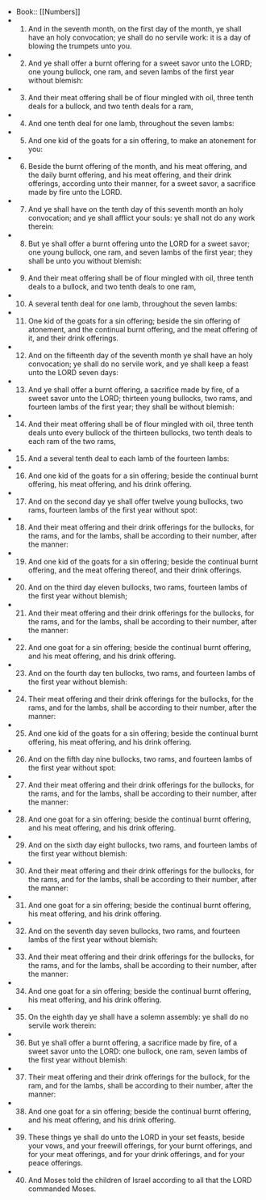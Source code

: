 - Book:: [[Numbers]]
- 1. And in the seventh month, on the first day of the month, ye shall have an holy convocation; ye shall do no servile work: it is a day of blowing the trumpets unto you.
- 2. And ye shall offer a burnt offering for a sweet savor unto the LORD; one young bullock, one ram, and seven lambs of the first year without blemish:
- 3. And their meat offering shall be of flour mingled with oil, three tenth deals for a bullock, and two tenth deals for a ram,
- 4. And one tenth deal for one lamb, throughout the seven lambs:
- 5. And one kid of the goats for a sin offering, to make an atonement for you:
- 6. Beside the burnt offering of the month, and his meat offering, and the daily burnt offering, and his meat offering, and their drink offerings, according unto their manner, for a sweet savor, a sacrifice made by fire unto the LORD.
- 7. And ye shall have on the tenth day of this seventh month an holy convocation; and ye shall afflict your souls: ye shall not do any work therein:
- 8. But ye shall offer a burnt offering unto the LORD for a sweet savor; one young bullock, one ram, and seven lambs of the first year; they shall be unto you without blemish:
- 9. And their meat offering shall be of flour mingled with oil, three tenth deals to a bullock, and two tenth deals to one ram,
- 10. A several tenth deal for one lamb, throughout the seven lambs:
- 11. One kid of the goats for a sin offering; beside the sin offering of atonement, and the continual burnt offering, and the meat offering of it, and their drink offerings.
- 12. And on the fifteenth day of the seventh month ye shall have an holy convocation; ye shall do no servile work, and ye shall keep a feast unto the LORD seven days:
- 13. And ye shall offer a burnt offering, a sacrifice made by fire, of a sweet savor unto the LORD; thirteen young bullocks, two rams, and fourteen lambs of the first year; they shall be without blemish:
- 14. And their meat offering shall be of flour mingled with oil, three tenth deals unto every bullock of the thirteen bullocks, two tenth deals to each ram of the two rams,
- 15. And a several tenth deal to each lamb of the fourteen lambs:
- 16. And one kid of the goats for a sin offering; beside the continual burnt offering, his meat offering, and his drink offering.
- 17. And on the second day ye shall offer twelve young bullocks, two rams, fourteen lambs of the first year without spot:
- 18. And their meat offering and their drink offerings for the bullocks, for the rams, and for the lambs, shall be according to their number, after the manner:
- 19. And one kid of the goats for a sin offering; beside the continual burnt offering, and the meat offering thereof, and their drink offerings.
- 20. And on the third day eleven bullocks, two rams, fourteen lambs of the first year without blemish;
- 21. And their meat offering and their drink offerings for the bullocks, for the rams, and for the lambs, shall be according to their number, after the manner:
- 22. And one goat for a sin offering; beside the continual burnt offering, and his meat offering, and his drink offering.
- 23. And on the fourth day ten bullocks, two rams, and fourteen lambs of the first year without blemish:
- 24. Their meat offering and their drink offerings for the bullocks, for the rams, and for the lambs, shall be according to their number, after the manner:
- 25. And one kid of the goats for a sin offering; beside the continual burnt offering, his meat offering, and his drink offering.
- 26. And on the fifth day nine bullocks, two rams, and fourteen lambs of the first year without spot:
- 27. And their meat offering and their drink offerings for the bullocks, for the rams, and for the lambs, shall be according to their number, after the manner:
- 28. And one goat for a sin offering; beside the continual burnt offering, and his meat offering, and his drink offering.
- 29. And on the sixth day eight bullocks, two rams, and fourteen lambs of the first year without blemish:
- 30. And their meat offering and their drink offerings for the bullocks, for the rams, and for the lambs, shall be according to their number, after the manner:
- 31. And one goat for a sin offering; beside the continual burnt offering, his meat offering, and his drink offering.
- 32. And on the seventh day seven bullocks, two rams, and fourteen lambs of the first year without blemish:
- 33. And their meat offering and their drink offerings for the bullocks, for the rams, and for the lambs, shall be according to their number, after the manner:
- 34. And one goat for a sin offering; beside the continual burnt offering, his meat offering, and his drink offering.
- 35. On the eighth day ye shall have a solemn assembly: ye shall do no servile work therein:
- 36. But ye shall offer a burnt offering, a sacrifice made by fire, of a sweet savor unto the LORD: one bullock, one ram, seven lambs of the first year without blemish:
- 37. Their meat offering and their drink offerings for the bullock, for the ram, and for the lambs, shall be according to their number, after the manner:
- 38. And one goat for a sin offering; beside the continual burnt offering, and his meat offering, and his drink offering.
- 39. These things ye shall do unto the LORD in your set feasts, beside your vows, and your freewill offerings, for your burnt offerings, and for your meat offerings, and for your drink offerings, and for your peace offerings.
- 40. And Moses told the children of Israel according to all that the LORD commanded Moses.

